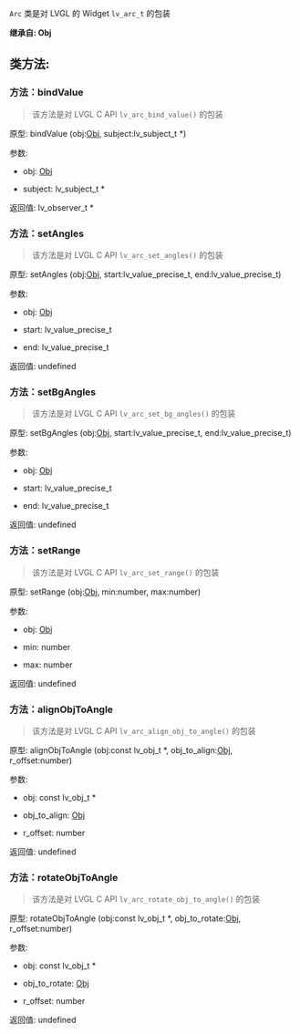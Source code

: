 `Arc` 类是对 LVGL 的 Widget `lv_arc_t` 的包装

**继承自: Obj**

## 类方法:



### 方法：bindValue

> 该方法是对 LVGL C API `lv_arc_bind_value()` 的包装

原型: bindValue (obj:[Obj](../Obj), subject:lv_subject_t *)

参数:

* obj: [Obj](../Obj)

* subject: lv_subject_t *

返回值:
lv_observer_t *



### 方法：setAngles

> 该方法是对 LVGL C API `lv_arc_set_angles()` 的包装

原型: setAngles (obj:[Obj](../Obj), start:lv_value_precise_t, end:lv_value_precise_t)

参数:

* obj: [Obj](../Obj)

* start: lv_value_precise_t

* end: lv_value_precise_t

返回值:
undefined



### 方法：setBgAngles

> 该方法是对 LVGL C API `lv_arc_set_bg_angles()` 的包装

原型: setBgAngles (obj:[Obj](../Obj), start:lv_value_precise_t, end:lv_value_precise_t)

参数:

* obj: [Obj](../Obj)

* start: lv_value_precise_t

* end: lv_value_precise_t

返回值:
undefined



### 方法：setRange

> 该方法是对 LVGL C API `lv_arc_set_range()` 的包装

原型: setRange (obj:[Obj](../Obj), min:number, max:number)

参数:

* obj: [Obj](../Obj)

* min: number

* max: number

返回值:
undefined



### 方法：alignObjToAngle

> 该方法是对 LVGL C API `lv_arc_align_obj_to_angle()` 的包装

原型: alignObjToAngle (obj:const lv_obj_t *, obj_to_align:[Obj](../Obj), r_offset:number)

参数:

* obj: const lv_obj_t *

* obj_to_align: [Obj](../Obj)

* r_offset: number

返回值:
undefined



### 方法：rotateObjToAngle

> 该方法是对 LVGL C API `lv_arc_rotate_obj_to_angle()` 的包装

原型: rotateObjToAngle (obj:const lv_obj_t *, obj_to_rotate:[Obj](../Obj), r_offset:number)

参数:

* obj: const lv_obj_t *

* obj_to_rotate: [Obj](../Obj)

* r_offset: number

返回值:
undefined


